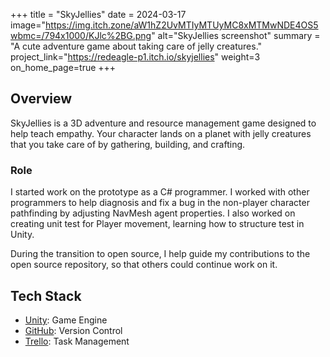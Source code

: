 +++
title = "SkyJellies"
date = 2024-03-17
image="https://img.itch.zone/aW1hZ2UvMTIyMTUyMC8xMTMwNDE4OS5wbmc=/794x1000/KJlc%2BG.png"
alt="SkyJellies screenshot"
summary = "A cute adventure game about taking care of jelly creatures."
project_link="https://redeagle-p1.itch.io/skyjellies"
weight=3
on_home_page=true
+++

## Overview
SkyJellies is a 3D adventure and resource management game designed to help teach empathy. Your character lands on a planet with jelly creatures that you take care of by gathering, building, and crafting.

### Role
I started work on the prototype as a C# programmer. I worked with other programmers to help diagnosis and fix a bug in the non-player character pathfinding by adjusting NavMesh agent properties. I also worked on creating unit test for Player movement, learning how to structure test in Unity.

During the transition to open source, I help guide my contributions to the open source repository, so that others could continue work on it.

## Tech Stack
* [Unity](https://unity.com/): Game Engine
* [GitHub](https://github.com): Version Control
* [Trello](https://trello.com/): Task Management
